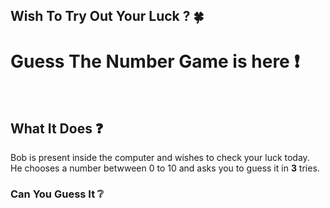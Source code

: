 ## Wish To Try Out Your Luck ? 🍀
# Guess The Number Game is here ❗
</br>

## What It Does ❓
Bob is present inside the computer and wishes to check your luck today.</br>
He chooses a number betwween 0 to 10 and asks you to guess it in **3** tries.
</br>

### Can You Guess It ❔
